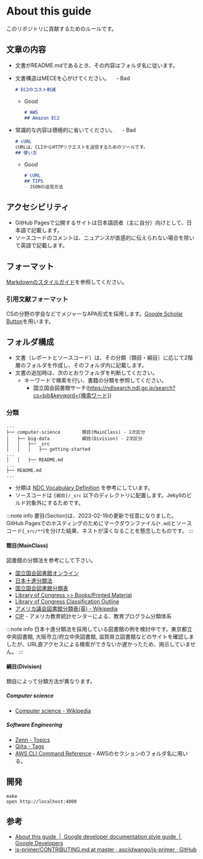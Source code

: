 # About this guide

このリポジトリに貢献するためのルールです。

## 文章の内容

- 文書がREADME.mdであるとき、その内容はフォルダ名に従います。
- 文書構造はMECEを心がけてください。
　- Bad

    ```aws/README.md
    # EC2のコスト削減
    ```

  - Good

    ```aws/README.md
    # AWS
    ## Amazon EC2
    ```

- 常識的な内容は積極的に省いてください。
　- Bad

    ```cURL/README.md
    # cURL
    cURLは、CLIからHTTPリクエストを送信するためのツールです。
    ## 使い方
    ```

  - Good

    ```cURL/README.md
    # cURL
    ## TIPS
    - JSONの送信方法
    ```

## アクセシビリティ

- GitHub Pagesで公開するサイトは日本語読者（主に自分）向けとして、日本語で記載します。
- ソースコードのコメントは、ニュアンスが直感的に伝えられない場合を除いて英語で記載します。

## フォーマット

[Markdownのスタイルガイド](./styleguides/markdown.md)を参照してください。

### 引用文献フォーマット

CSの分野の学会などでメジャーなAPA形式を採用します。[Google Scholar Button](https://chrome.google.com/webstore/detail/google-scholar-button/ldipcbpaocekfooobnbcddclnhejkcpn)を用います。

## フォルダ構成

- 文書（レポートとソースコード）は、その分類（類目・綱目）に応じて2階層のフォルダを作成し、そのフォルダ内に記載します。
- 文書の追加時は、次のとおりフォルダを判断してください。
  - キーワードで検索を行い、書籍の分類を参照してください。
    - 国立国会図書館サーチ(<https://ndlsearch.ndl.go.jp/search?cs=bib&keyword={検索ワード}>)

### 分類

```tree
...
├── computer-science        類目(MainClass) - 1次区分
│   ├── big-data            綱目(Division) - 2次区分
│   │   ├── _src
│   │   │   ├── getting-started
...
│   │   ├── README.md
...
├── README.md
...
```

- 分類は [NDC Vocabulary Definition](https://www.jla.or.jp/Portals/0/data/iinkai/bunrui/2_NDC%20Vocabulary.pdf) を参考にしています。
- ソースコードは `{綱目}/_src` 以下のディレクトリに配置します。Jekyllのビルド対象外にするためです。

:::note info
要目(Section)は、2023-02-19の更新で任意になりました。  
GitHub Pagesでのホスティングのためにマークダウンファイル(`*.md`)とソースコード(`_src/**`)を分けた結果、ネストが深くなることを懸念したものです。
:::

#### 類目(MainClass)

図書館の分類法を参考にして下さい。

- [国立国会図書館オンライン](https://ndlonline.ndl.go.jp/#!/)
- [日本十進分類法](https://www.libnet.pref.okayama.jp/shiryou/ndc/index.htm)
- [国立国会図書館分類表](https://www.ndl.go.jp/jp/data/catstandards/classification_subject/ndlc.html)
- [Library of Congress >> Books/Printed Material](https://www.loc.gov/books/?all=true)
- [Library of Congress Classification Outline](https://www.loc.gov/catdir/cpso/lcco/)
- [アメリカ議会図書館分類表(英) - Wikipedia](https://en.wikipedia.org/wiki/Library_of_Congress_Classification)
- [CIP](https://nces.ed.gov/ipeds/cipcode/browse.aspx?y=55) - アメリカ教育統計センターによる、教育プログラム分類体系

:::note info
日本十進分類法を採用している図書館の例を検討中です。東京都立中央図書館, 大阪市立/府立中央図書館, 滋賀県立図書館などのサイトを確認しましたが、URL直アクセスによる検索ができないか遅かったため、掲示していません。
:::

#### 綱目(Division)

類目によって分類方法が異なります。

##### Computer science

- [Computer science - Wikipedia](https://en.wikipedia.org/wiki/Computer_science)

##### Software Engineering

- [Zenn - Topics](https://zenn.dev/topics)
- [Qiita - Tags](https://qiita.com/tags)
- [AWS CLI Command Reference](https://docs.aws.amazon.com/cli/latest/reference/) - AWSのセクションのフォルダ名に用いる。

## 開発

```shell
make
open http://localhost:4000
```

## 参考

- [About this guide  |  Google developer documentation style guide  |  Google Developers](https://developers.google.com/style)
- [js-primer/CONTRIBUTING.md at master · asciidwango/js-primer · GitHub](https://github.com/asciidwango/js-primer/blob/master/CONTRIBUTING.md)
